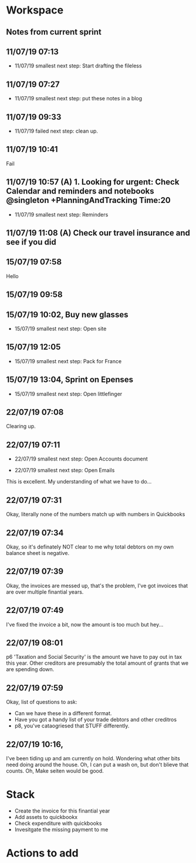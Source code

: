 # Workspace 
##  Notes from current sprint 


## 11/07/19 07:13
- 11/07/19 smallest next step:  Start drafting the fileless 

## 11/07/19 07:27 
- 11/07/19 smallest next step:  put these notes in a blog 


## 11/07/19 09:33 
- 11/07/19 failed next step:  clean up.


## 11/07/19 10:41 
Fail

## 11/07/19 10:57 (A) 1. Looking for urgent: Check Calendar and reminders and notebooks  @singleton +PlanningAndTracking Time:20
- 11/07/19 smallest next step:  Reminders 

## 11/07/19 11:08 (A) Check our travel insurance and see if you did  



## 15/07/19 07:58 
Hello 

## 15/07/19 09:58 


## 15/07/19 10:02, Buy new glasses 
- 15/07/19 smallest next step:  Open site 


## 15/07/19 12:05 
- 15/07/19 smallest next step:  Pack for France 



## 15/07/19 13:04, Sprint on Epenses 
- 15/07/19 smallest next step:  Open littlefinger 

## 22/07/19 07:08 
Clearing up. 


## 22/07/19 07:11 
- 22/07/19 smallest next step:  Open Accounts document 

- 22/07/19 smallest next step:  Open Emails 




This is excellent. My understanding of what we have to do...  

## 22/07/19 07:31 
Okay, literally none of the numbers match up with numbers in Quickbooks 

## 22/07/19 07:34 
Okay, so it's definately NOT clear to me why total debtors on my own balance sheet is negative. 

## 22/07/19 07:39 
Okay, the invoices are messed up, that's the problem, I've got invoices that are over multiple finantial years. 

## 22/07/19 07:49 
I've fixed the invoice a bit, now the amount is too much but hey... 

## 22/07/19 08:01 
p6 'Taxation and Social Security' is the amount we have to pay out in tax this year. 
Other creditors are presumably the total amount of grants that we are spending down. 


## 22/07/19 07:59 
Okay, list of questions to ask: 

* Can we have these in a different format. 
* Have you got a handy list of your trade debtors and other creditros 
* p8, you've cataogriesed that STUFF differently. 


## 22/07/19 10:16, 

I've been tiding up and am currently on hold.  Wondering what other bits need doing around the house. Oh, I can put a wash on, but don't blieve that counts.  Oh, Make seiten would be good.  
 




# Stack
* Create the invoice for this finantial year 
* Add assets to quickbookx 
* Check expenditure with quickbooks 
* Invesitgate the missing payment to me  




# Actions to add 








